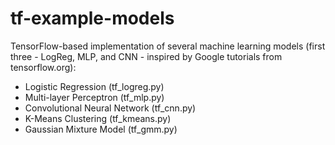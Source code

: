 # tf-example-models
TensorFlow-based implementation of several machine learning models (first three - LogReg, MLP, and CNN - inspired by Google tutorials from tensorflow.org):

- Logistic Regression (tf_logreg.py)
- Multi-layer Perceptron (tf_mlp.py)
- Convolutional Neural Network (tf_cnn.py)
- K-Means Clustering (tf_kmeans.py)
- Gaussian Mixture Model (tf_gmm.py)
